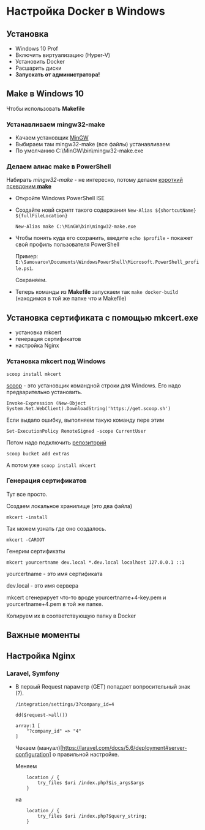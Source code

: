 # Настройка Docker в Windows

## Установка
- Windows 10 Prof
- Включить виртуализацию (Hyper-V)
- Установить Docker
- Расшарить диски
- **Запускать от администратора!**

## Make в Windows 10

Чтобы использовать **Makefile**

### Устанавливаем mingw32-make
- Качаем установщик [MinGW](https://sourceforge.net/projects/mingw/)
- Выбираем там mingw32-make (все файлы) устанавливаем
- По умолчанию C:\MinGW\bin\mingw32-make.exe

### Делаем алиас make  в PowerShell
Набирать *mingw32-make* - не интересно, потому делаем [короткий псевдоним **make**](https://stackoverflow.com/questions/24914589/how-to-create-permanent-powershell-aliases)

- Откройте Windows PowerShell ISE
- Создайте новй скрипт такого содержания ```New-Alias ${shortcutName} ${fullFileLocation}```
    ```
    New-Alias make C:\MinGW\bin\mingw32-make.exe
    ```
- Чтобы понять куда его сохранить, введите 
  ```echo $profile``` - покажет свой профиль пользователя PowerShell 
  
  Пример: ```E:\Samovarov\Documents\WindowsPowerShell\Microsoft.PowerShell_profile.ps1```. 

  Сохраняем.

- Теперь команды из **Makefile** запускаем так ```make docker-build``` (находимся в той же папке что и Makefile)

## Установка сертификата с помощью mkcert.exe
- установка mkcert
- генерация сертификатов
- настройка Nginx

### Установка mkcert под Windows
```scoop install mkcert```

[scoop](https://scoop.sh/) - это установщик командной строки для Windows. Его надо предварительно установить.

```
Invoke-Expression (New-Object System.Net.WebClient).DownloadString('https://get.scoop.sh')
```

Если выдало ошибку, выполняем такую команду пере этим

```
Set-ExecutionPolicy RemoteSigned -scope CurrentUser
```

Потом надо подключить [репозиторий](https://scoop.netlify.com/buckets/)
```
scoop bucket add extras
```

А потом уже ```scoop install mkcert```

### Генерация сертификатов
Тут все просто.

Создаем локальное хранилище (это два файла)
```
mkcert -install
```
Так можем узнать где оно создалось.
```
mkcert -CAROOT
```

Генерим сертификаты
```
mkcert yourcertname dev.local *.dev.local localhost 127.0.0.1 ::1
```

yourcertname - это имя сертификата

dev.local - это имя сервера

mkcert сгенерирует что-то вроде yourcertname+4-key.pem и yourcertname+4.pem в той же папке.

Копируем их в соответствующую папку в Docker


## Важные моменты

## Настройка Nginx
### Laravel, Symfony
- В первый Request параметр (GET) попадает вопросительный знак (?). 
  
    ```
    /integration/settings/3?company_id=4

    dd($request->all())

    array:1 [
        "?company_id" => "4"
    ]
    ```

    Чекаем (мануал)[https://laravel.com/docs/5.6/deployment#server-configuration] о правильной настройке.

    Меняем
    ```
        location / {
            try_files $uri /index.php?$is_args$args
        }
    ```

    на

    ```
        location / {
            try_files $uri /index.php?$query_string;
        }
    ```
        
